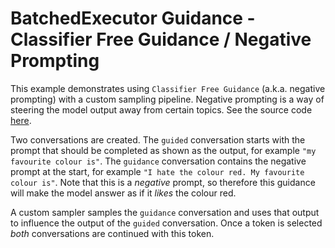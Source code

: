 # BatchedExecutor Guidance - Classifier Free Guidance / Negative Prompting

This example demonstrates using `Classifier Free Guidance` (a.k.a. negative prompting) with a custom sampling pipeline. Negative prompting is a way of steering the model output away from certain topics. See the source code [here](https://github.com/SciSharp/LLamaSharp/blob/master/LLama.Examples/Examples/BatchedExecutorGuidance.cs).

Two conversations are created. The `guided` conversation starts with the prompt that should be completed as shown as the output, for example `"my favourite colour is"`. The `guidance` conversation contains the negative prompt at the start, for example `"I hate the colour red. My favourite colour is"`. Note that this is a _negative_ prompt, so therefore this guidance will make the model answer as if it _likes_ the colour red.

A custom sampler samples the `guidance` conversation and uses that output to influence the output of the `guided` conversation. Once a token is selected _both_ conversations are continued with this token.